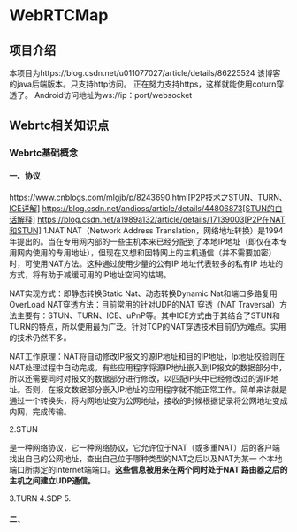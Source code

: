 # WebRTCMap

## 项目介绍 

本项目为https://blog.csdn.net/u011077027/article/details/86225524
该博客的java后端版本。只支持http访问。
正在努力支持https，这样就能使用coturn穿透了。
Android访问地址为ws://ip：port/websocket

## Webrtc相关知识点
### Webrtc基础概念
#### 一、协议

[协议]: https://baike.baidu.com/item/nat/320024?fr=aladdin
https://www.cnblogs.com/mlgjb/p/8243690.html[P2P技术之STUN、TURN、ICE详解]
https://blog.csdn.net/andioss/article/details/44806873[STUN的白话解释]
https://blog.csdn.net/a1989a132/article/details/17139003[P2P在NAT和STUN]
1.NAT
NAT（Network Address Translation，网络地址转换）是1994年提出的。当在专用网内部的一些主机本来已经分配到了本地IP地址（即仅在本专用网内使用的专用地址），但现在又想和因特网上的主机通信（并不需要加密）时，可使用NAT方法。这种通过使用少量的公有IP 地址代表较多的私有IP 地址的方式，将有助于减缓可用的IP地址空间的枯竭。

NAT实现方式：即静态转换Static Nat、动态转换Dynamic Nat和端口多路复用OverLoad
NAT穿透方法：目前常用的针对UDP的NAT 穿透（NAT Traversal）方法主要有：STUN、TURN、ICE、uPnP等。其中ICE方式由于其结合了STUN和TURN的特点，所以使用最为广泛。针对TCP的NAT穿透技术目前仍为难点。实用的技术仍然不多。

NAT工作原理：NAT将自动修改IP报文的源IP地址和目的IP地址，Ip地址校验则在NAT处理过程中自动完成。有些应用程序将源IP地址嵌入到IP报文的数据部分中，所以还需要同时对报文的数据部分进行修改，以匹配IP头中已经修改过的源IP地址。否则，在报文数据部分嵌入IP地址的应用程序就不能正常工作。简单来讲就是通过一个转换头，将内网地址变为公网地址，接收的时候根据记录将公网地址变成内网，完成传输。

2.STUN

是一种网络协议，它一种网络协议，它允许位于NAT（或多重NAT）后的客户端找出自己的公网地址，查出自己位于哪种类型的NAT之后以及NAT为某一 个本地端口所绑定的Internet端端口。**这些信息被用来在两个同时处于NAT 路由器之后的主机之间建立UDP通信。**

3.TURN
4.SDP
5.

#### 二、

